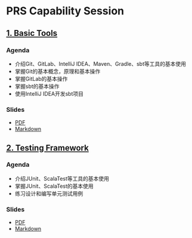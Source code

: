 # PRS Capability Session

## [1. Basic Tools](1-basic-tools)

### Agenda

- 介绍Git、GitLab、IntelliJ IDEA、Maven、Gradle、sbt等工具的基本使用
- 掌握Git的基本概念，原理和基本操作
- 掌握GitLab的基本操作
- 掌握sbt的基本操作
- 使用IntelliJ IDEA开发sbt项目

### Slides

- [PDF](.slides/huawei-basic-tools.pdf)
- [Markdown](.slides/huawei-basic-tools.md)

## [2. Testing Framework](2-testing-framework)

### Agenda

- 介绍JUnit、ScalaTest等工具的基本使用
- 掌握JUnit、ScalaTest的基本使用
- 练习设计和编写单元测试用例

### Slides

- [PDF](.slides/huawei-testing-framework.pdf)
- [Markdown](.slides/huawei-testing-framework.md)

